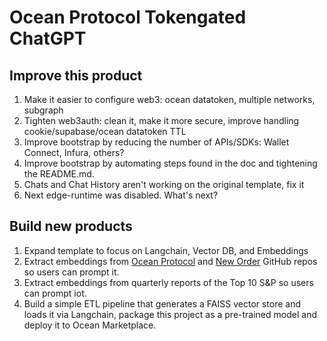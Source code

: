 # Ocean Protocol Tokengated ChatGPT

## Improve this product
1. Make it easier to configure web3: ocean datatoken, multiple networks, subgraph
1. Tighten web3auth: clean it, make it more secure, improve handling cookie/supabase/ocean datatoken TTL
1. Improve bootstrap by reducing the number of APIs/SDKs: Wallet Connect, Infura, others?
1. Improve bootstrap by automating steps found in the doc and tightening the README.md.
1. Chats and Chat History aren't working on the original template, fix it
1. Next edge-runtime was disabled. What's next?

## Build new products
1. Expand template to focus on Langchain, Vector DB, and Embeddings
1. Extract embeddings from [Ocean Protocol](https://github.com/oceanprotocol) and [New Order](https://github.com/new-order-network) GitHub repos so users can prompt it.
1. Extract embeddings from quarterly reports of the Top 10 S&P so users can prompt iot.
1. Build a simple ETL pipeline that generates a FAISS vector store and loads it via Langchain, package this project as a pre-trained model and deploy it to Ocean Marketplace.